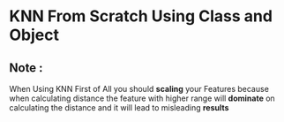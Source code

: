 # KNN From Scratch Using Class and Object

## Note :
When Using KNN 
First of All you should __scaling__ your Features because when calculating distance the feature with higher range will __dominate__ on calculating the distance and it will lead to misleading __results__
